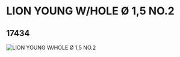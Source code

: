 # LION YOUNG W/HOLE Ø 1,5 NO.2
## 17434
![LION YOUNG W/HOLE Ø 1,5 NO.2](https://lc-www-live-s.legocdn.com/media/bricks/5/2/6071277.jpg)
